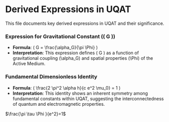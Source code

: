 # Derived Expressions in UQAT

This file documents key derived expressions in UQAT and their significance.

### Expression for Gravitational Constant (\( G \))
- **Formula**: \( G = \frac{\alpha_G}{\pi \Phi} \)
- **Interpretation**: This expression defines \( G \) as a function of gravitational coupling \(\alpha_G\) and spatial properties \(\Phi\) of the Active Medium.

### Fundamental Dimensionless Identity
- **Formula**: \( \frac{2 \pi^2 \alpha h}{c e^2 \mu_0} = 1 \)
- **Interpretation**: This identity shows an inherent symmetry among fundamental constants within UQAT, suggesting the interconnectedness of quantum and electromagnetic properties.


$\frac{\pi  \tau  \Phi }{e^2}=1$